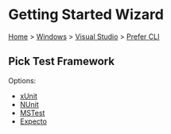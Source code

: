 # Getting Started Wizard

[Home](/docs/wiz/readme.md) > [Windows](Windows.md) > [Visual Studio](Windows_VisualStudio.md) > [Prefer CLI](Windows_VisualStudio_Cli.md)

## Pick Test Framework

Options:
 * [xUnit](result_Windows_VisualStudio_Cli_xUnit.md)
 * [NUnit](result_Windows_VisualStudio_Cli_NUnit.md)
 * [MSTest](result_Windows_VisualStudio_Cli_MSTest.md)
 * [Expecto](result_Windows_VisualStudio_Cli_Expecto.md)
